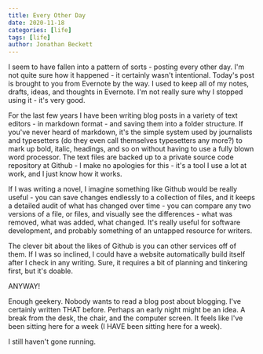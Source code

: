 ```yaml
---
title: Every Other Day
date: 2020-11-18
categories: [life]
tags: [life]
author: Jonathan Beckett
---
```


I seem to have fallen into a pattern of sorts - posting every other day. I'm not quite sure how it happened - it certainly wasn't intentional. Today's post is brought to you from Evernote by the way. I used to keep all of my notes, drafts, ideas, and thoughts in Evernote. I'm not really sure why I stopped using it - it's very good.

For the last few years I have been writing blog posts in a variety of text editors - in markdown format - and saving them into a folder structure. If you've never heard of markdown, it's the simple system used by journalists and typesetters (do they even call themselves typesetters any more?) to mark up bold, italic, headings, and so on without having to use a fully blown word processor. The text files are backed up to a private source code repository at Github - I make no apologies for this - it's a tool I use a lot at work, and I just know how it works.

If I was writing a novel, I imagine something like Github would be really useful - you can save changes endlessly to a collection of files, and it keeps a detailed audit of what has changed over time - you can compare any two versions of a file, or files, and visually see the differences - what was removed, what was added, what changed. It's really useful for software development, and probably something of an untapped resource for writers.

The clever bit about the likes of Github is you can other services off of them. If I was so inclined, I could have a website automatically build itself after I check in any writing. Sure, it requires a bit of planning and tinkering first, but it's doable.

ANYWAY!

Enough geekery. Nobody wants to read a blog post about blogging. I've certainly written THAT before. Perhaps an early night might be an idea. A break from the desk, the chair, and the computer screen. It feels like I've been sitting here for a week (I HAVE been sitting here for a week).

I still haven't gone running.